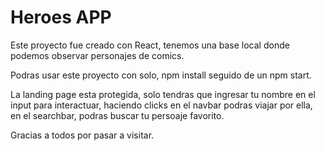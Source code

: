 # Heroes APP

Este proyecto fue creado con React, tenemos una base local donde podemos observar personajes de comics.

Podras usar este proyecto con solo, npm install seguido de un npm start.

La landing page esta protegida, solo tendras que ingresar tu nombre en el input para interactuar, haciendo clicks en el navbar podras viajar por ella, en el searchbar, podras buscar tu persoaje favorito.

Gracias a todos por pasar a visitar.
